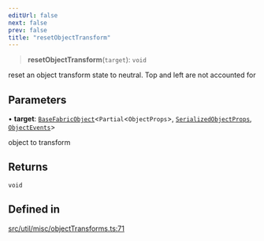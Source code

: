 ```yaml
---
editUrl: false
next: false
prev: false
title: "resetObjectTransform"
---
```


> **resetObjectTransform**(`target`): `void`

reset an object transform state to neutral. Top and left are not accounted for

## Parameters

• **target**: [`BaseFabricObject`](/api/classes/basefabricobject/)\<`Partial`\<`ObjectProps`\>, [`SerializedObjectProps`](/api/interfaces/serializedobjectprops/), [`ObjectEvents`](/api/interfaces/objectevents/)\>

object to transform

## Returns

`void`

## Defined in

[src/util/misc/objectTransforms.ts:71](https://github.com/fabricjs/fabric.js/blob/5c1240d8b4662e45868dd33f385f941de21c8e9c/src/util/misc/objectTransforms.ts#L71)
